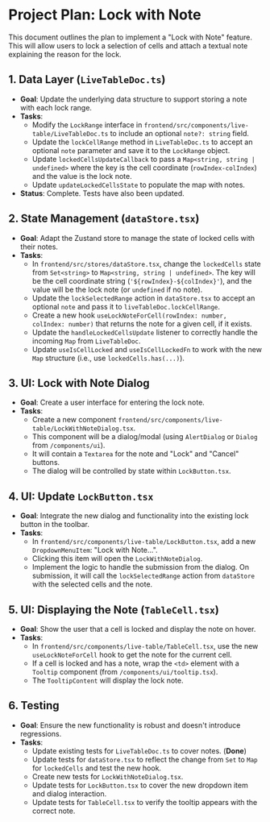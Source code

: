 # Project Plan: Lock with Note

This document outlines the plan to implement a "Lock with Note" feature. This will allow users to lock a selection of cells and attach a textual note explaining the reason for the lock.

## 1. Data Layer (`LiveTableDoc.ts`)

-   **Goal**: Update the underlying data structure to support storing a note with each lock range.
-   **Tasks**:
    *   Modify the `LockRange` interface in `frontend/src/components/live-table/LiveTableDoc.ts` to include an optional `note?: string` field.
    *   Update the `lockCellRange` method in `LiveTableDoc.ts` to accept an optional `note` parameter and save it to the `LockRange` object.
    *   Update `lockedCellsUpdateCallback` to pass a `Map<string, string | undefined>` where the key is the cell coordinate (`rowIndex-colIndex`) and the value is the lock note.
    *   Update `updateLockedCellsState` to populate the map with notes.
-   **Status**: Complete. Tests have also been updated.

## 2. State Management (`dataStore.tsx`)

-   **Goal**: Adapt the Zustand store to manage the state of locked cells with their notes.
-   **Tasks**:
    *   In `frontend/src/stores/dataStore.tsx`, change the `lockedCells` state from `Set<string>` to `Map<string, string | undefined>`. The key will be the cell coordinate string (`'${rowIndex}-${colIndex}'`), and the value will be the lock note (or `undefined` if no note).
    *   Update the `lockSelectedRange` action in `dataStore.tsx` to accept an optional `note` and pass it to `liveTableDoc.lockCellRange`.
    *   Create a new hook `useLockNoteForCell(rowIndex: number, colIndex: number)` that returns the note for a given cell, if it exists.
    *   Update the `handleLockedCellsUpdate` listener to correctly handle the incoming `Map` from `LiveTableDoc`.
    *   Update `useIsCellLocked` and `useIsCellLockedFn` to work with the new
        `Map` structure (i.e., use `lockedCells.has(...)`).

## 3. UI: Lock with Note Dialog

-   **Goal**: Create a user interface for entering the lock note.
-   **Tasks**:
    *   Create a new component `frontend/src/components/live-table/LockWithNoteDialog.tsx`.
    *   This component will be a dialog/modal (using `AlertDialog` or `Dialog` from `/components/ui`).
    *   It will contain a `Textarea` for the note and "Lock" and "Cancel" buttons.
    *   The dialog will be controlled by state within `LockButton.tsx`.

## 4. UI: Update `LockButton.tsx`

-   **Goal**: Integrate the new dialog and functionality into the existing lock button in the toolbar.
-   **Tasks**:
    *   In `frontend/src/components/live-table/LockButton.tsx`, add a new `DropdownMenuItem`: "Lock with Note...".
    *   Clicking this item will open the `LockWithNoteDialog`.
    *   Implement the logic to handle the submission from the dialog. On submission, it will call the `lockSelectedRange` action from `dataStore` with the selected cells and the note.

## 5. UI: Displaying the Note (`TableCell.tsx`)

-   **Goal**: Show the user that a cell is locked and display the note on hover.
-   **Tasks**:
    *   In `frontend/src/components/live-table/TableCell.tsx`, use the new `useLockNoteForCell` hook to get the note for the current cell.
    *   If a cell is locked and has a note, wrap the `<td>` element with a `Tooltip` component (from `/components/ui/tooltip.tsx`).
    *   The `TooltipContent` will display the lock note.

## 6. Testing

-   **Goal**: Ensure the new functionality is robust and doesn't introduce regressions.
-   **Tasks**:
    *   Update existing tests for `LiveTableDoc.ts` to cover notes. (**Done**)
    *   Update tests for `dataStore.tsx` to reflect the change from `Set` to `Map` for `lockedCells` and test the new hook.
    *   Create new tests for `LockWithNoteDialog.tsx`.
    *   Update tests for `LockButton.tsx` to cover the new dropdown item and dialog interaction.
    *   Update tests for `TableCell.tsx` to verify the tooltip appears with the correct note.
